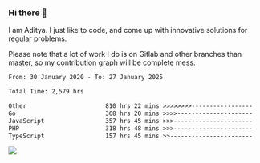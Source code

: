 ### Hi there 👋

I am Aditya. I just like to code, and come up with innovative solutions for regular problems.

Please note that a lot of work I do is on Gitlab and other branches than master, so my contribution graph will be complete mess.

<!--START_SECTION:waka-->

```txt
From: 30 January 2020 - To: 27 January 2025

Total Time: 2,579 hrs

Other                      810 hrs 22 mins >>>>>>>>-----------------   31.42 %
Go                         368 hrs 20 mins >>>>---------------------   14.28 %
JavaScript                 357 hrs 45 mins >>>----------------------   13.87 %
PHP                        318 hrs 48 mins >>>----------------------   12.36 %
TypeScript                 157 hrs 45 mins >>-----------------------   06.12 %
```

<!--END_SECTION:waka-->

![](https://komarev.com/ghpvc/?username=BrainBuzzer)
